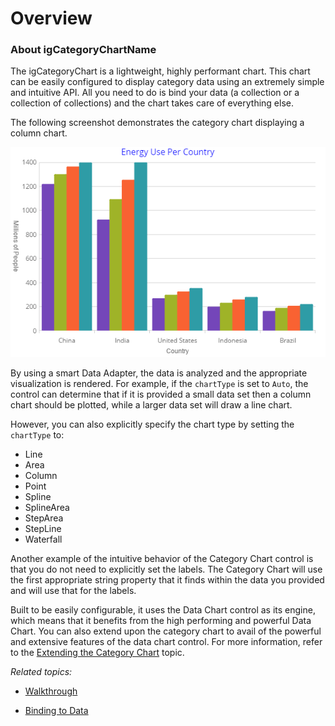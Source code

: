 ﻿<!--
|metadata|
{
    "fileName": "categorychart-overview",
    "controlName": "igCategoryChart",
    "tags": ["API", "CategoryChart", "Axes"]
}
|metadata|
-->

# Overview 

### About igCategoryChartName

The igCategoryChart is a lightweight, highly performant chart. This chart can be easily configured to display category data using an extremely simple and intuitive API. All you need to do is bind your data (a collection or a collection of collections) and the chart takes care of everything else.

The following screenshot demonstrates the category chart displaying a column chart.

![](images/categorychart-configuring-title-01.png)

By using a smart Data Adapter, the data is analyzed and the appropriate visualization is rendered. For example, if the `chartType` is set to `Auto`, the control can determine that if it is provided a small data set then a column chart should be plotted, while a larger data set will draw a line chart.

However, you can also explicitly specify the chart type by setting the `chartType` to:
    
- Line
- Area
- Column
- Point
- Spline
- SplineArea
- StepArea
- StepLine
- Waterfall

Another example of the intuitive behavior of the Category Chart control is that you do not need to explicitly set the labels. The Category Chart will use the first appropriate string property that it finds within the data you provided and will use that for the labels.

Built to be easily configurable, it uses the Data Chart control as its engine, which means that it benefits from the high performing and powerful Data Chart. You can also extend upon the category chart to avail of the powerful and extensive features of the data chart control. For more information, refer to the [Extending the Category Chart](categorychart-extending-category-chart.html) topic.

*Related topics:* 

- [Walkthrough](categorychart-walkthrough.html)

- [Binding to Data](categorychart-binding-to-data.html)